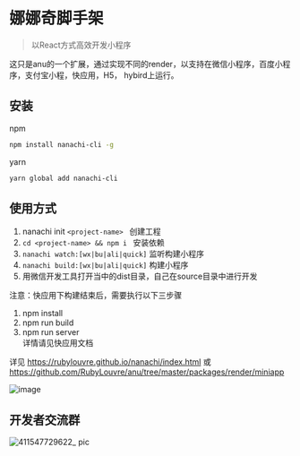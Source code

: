 # 娜娜奇脚手架

> 以React方式高效开发小程序

这只是anu的一个扩展，通过实现不同的render，以支持在微信小程序，百度小程序，支付宝小程，快应用，H5， hybird上运行。

## 安装

npm
```sh
npm install nanachi-cli -g
```

yarn
```sh
yarn global add nanachi-cli
```

## 使用方式
1. nanachi init `<project-name> ` 创建工程<br />
2. `cd <project-name> && npm i ` 安装依赖<br />
3. `nanachi watch:[wx|bu|ali|quick]` 监听构建小程序<br />
4. `nanachi build:[wx|bu|ali|quick]` 构建小程序<br />
5. 用微信开发工具打开当中的dist目录，自己在source目录中进行开发<br />

注意：快应用下构建结束后，需要执行以下三步骤
1. npm install <br />
2. npm run build <br />
3. npm run server <br />
详情请见快应用文档

详见 https://rubylouvre.github.io/nanachi/index.html 或  https://github.com/RubyLouvre/anu/tree/master/packages/render/miniapp


![image](https://user-images.githubusercontent.com/190846/45038189-53f44a80-b093-11e8-9ecb-a4080f21b262.png)

## 开发者交流群
![411547729622_ pic](https://user-images.githubusercontent.com/8794029/51897897-b5bea380-23ea-11e9-8f9a-8217a7615db5.jpg)
